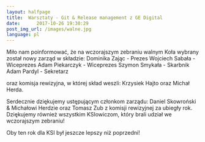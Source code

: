 ```yaml
---
layout:	halfpage
title:	Warsztaty - Git & Release management z GE Digital
date:	   2017-10-26 19:30:29
post_img_url: /images/walne.jpg
language: pl
---
```

Miło nam poinformować, że na wczorajszym zebraniu walnym Koła wybrany został nowy zarząd w składzie:
Dominika Zając - Prezes
Wojciech Sabała - Wiceprezes
Adam Piekarczyk - Wiceprezes
Szymon Smykała - Skarbnik
Adam Pardyl - Sekretarz

oraz komisja rewizyjna, w której skład weszli: Krzysiek Hajto oraz Michał Herda.

Serdecznie dziękujemy ustępującym członkom zarządu: Daniel Skowroński & Michałowi Herdzie oraz Tomasz Zub z komisji rewizyjnej za ubiegły rok. Dziękujemy również wszystkim KSIowiczom, który brali udział we wczorajszym zebraniu!

Oby ten rok dla KSI był jeszcze lepszy niż poprzedni!


